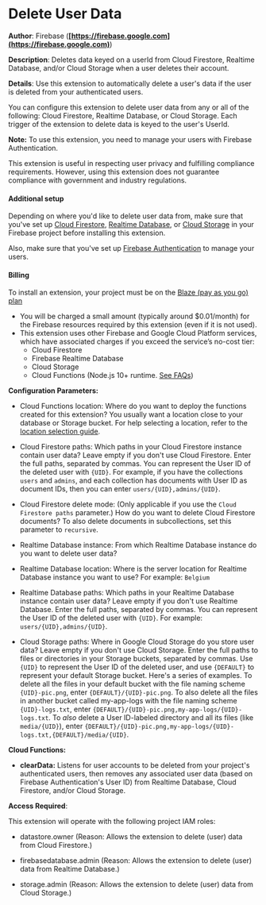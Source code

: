 # Delete User Data

**Author**: Firebase (**[https://firebase.google.com](https://firebase.google.com)**)

**Description**: Deletes data keyed on a userId from Cloud Firestore, Realtime Database, and/or Cloud Storage when a user deletes their account.



**Details**: Use this extension to automatically delete a user's data if the user is deleted from your authenticated users.

You can configure this extension to delete user data from any or all of the following: Cloud Firestore, Realtime Database, or Cloud Storage. Each trigger of the extension to delete data is keyed to the user's UserId.

**Note:** To use this extension, you need to manage your users with Firebase Authentication.

This extension is useful in respecting user privacy and fulfilling compliance requirements. However, using this extension does not guarantee compliance with government and industry regulations.

#### Additional setup

Depending on where you'd like to delete user data from, make sure that you've set up [Cloud Firestore](https://firebase.google.com/docs/firestore), [Realtime Database](https://firebase.google.com/docs/database), or [Cloud Storage](https://firebase.google.com/docs/storage) in your Firebase project before installing this extension.

Also, make sure that you've set up [Firebase Authentication](https://firebase.google.com/docs/auth) to manage your users.

#### Billing
 
To install an extension, your project must be on the [Blaze (pay as you go) plan](https://firebase.google.com/pricing)
 
- You will be charged a small amount (typically around $0.01/month) for the Firebase resources required by this extension (even if it is not used).
- This extension uses other Firebase and Google Cloud Platform services, which have associated charges if you exceed the service’s no-cost tier:
  - Cloud Firestore
  - Firebase Realtime Database
  - Cloud Storage
  - Cloud Functions (Node.js 10+ runtime. [See FAQs](https://firebase.google.com/support/faq#extensions-pricing))




**Configuration Parameters:**

* Cloud Functions location: Where do you want to deploy the functions created for this extension?  You usually want a location close to your database or Storage bucket. For help selecting a location, refer to the [location selection  guide](https://firebase.google.com/docs/functions/locations).

* Cloud Firestore paths: Which paths in your Cloud Firestore instance contain user data? Leave empty if you don't use Cloud Firestore.
Enter the full paths, separated by commas. You can represent the User ID of the deleted user with `{UID}`.
For example, if you have the collections `users` and `admins`, and each collection has documents with User ID as document IDs, then you can enter `users/{UID},admins/{UID}`.

* Cloud Firestore delete mode: (Only applicable if you use the `Cloud Firestore paths` parameter.) How do you want to delete Cloud Firestore documents? To also delete documents in subcollections, set this parameter to `recursive`.

* Realtime Database instance: From which Realtime Database instance do you want to delete user data?

* Realtime Database location: Where is the server location for Realtime Database instance you want to use?
For example: `Belgium`

* Realtime Database paths: Which paths in your Realtime Database instance contain user data? Leave empty if you don't use Realtime Database.
Enter the full paths, separated by commas. You can represent the User ID of the deleted user with `{UID}`.
For example: `users/{UID},admins/{UID}`.

* Cloud Storage paths: Where in Google Cloud Storage do you store user data? Leave empty if you don't use Cloud Storage.
Enter the full paths to files or directories in your Storage buckets, separated by commas. Use `{UID}` to represent the User ID of the deleted user, and use `{DEFAULT}` to represent your default Storage bucket.
Here's a series of examples. To delete all the files in your default bucket with the file naming scheme `{UID}-pic.png`, enter `{DEFAULT}/{UID}-pic.png`. To also delete all the files in another bucket called my-app-logs with the file naming scheme `{UID}-logs.txt`, enter `{DEFAULT}/{UID}-pic.png,my-app-logs/{UID}-logs.txt`. To *also* delete a User ID-labeled directory and all its files (like `media/{UID}`), enter `{DEFAULT}/{UID}-pic.png,my-app-logs/{UID}-logs.txt,{DEFAULT}/media/{UID}`.



**Cloud Functions:**

* **clearData:** Listens for user accounts to be deleted from your project's authenticated users, then removes any associated user data (based on Firebase Authentication's User ID) from Realtime Database, Cloud Firestore, and/or Cloud Storage.



**Access Required**:



This extension will operate with the following project IAM roles:

* datastore.owner (Reason: Allows the extension to delete (user) data from Cloud Firestore.)

* firebasedatabase.admin (Reason: Allows the extension to delete (user) data from Realtime Database.)

* storage.admin (Reason: Allows the extension to delete (user) data from Cloud Storage.)
